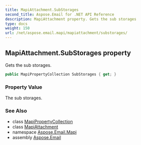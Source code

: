 ```yaml
---
title: MapiAttachment.SubStorages
second_title: Aspose.Email for .NET API Reference
description: MapiAttachment property. Gets the sub storages
type: docs
weight: 150
url: /net/aspose.email.mapi/mapiattachment/substorages/
---
```

## MapiAttachment.SubStorages property

Gets the sub storages.

```csharp
public MapiPropertyCollection SubStorages { get; }
```

### Property Value

The sub storages.

### See Also

* class [MapiPropertyCollection](../../mapipropertycollection/)
* class [MapiAttachment](../)
* namespace [Aspose.Email.Mapi](../../mapiattachment/)
* assembly [Aspose.Email](../../../)


